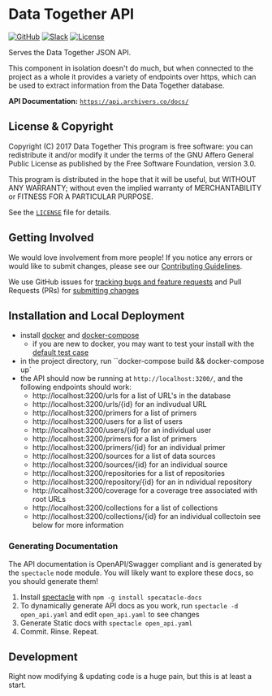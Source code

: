# Data Together API

<!-- Repo Badges for: Github Project, Slack, License-->

[![GitHub](https://img.shields.io/badge/project-Data_Together-487b57.svg?style=flat-square)](http://github.com/datatogether)
[![Slack](https://img.shields.io/badge/slack-Archivers-b44e88.svg?style=flat-square)](https://archivers-slack.herokuapp.com/)
[![License](https://img.shields.io/github/license/datatogether/api.svg?style=flat-square)](./LICENSE)

Serves the Data Together JSON API.

This component in isolation doesn't do much, but when connected to the project as a whole it provides a variety of endpoints over https, which can be used to extract information from the Data Together database.

**API Documentation:** [`https://api.archivers.co/docs/`](https://api.archivers.co/docs/)

## License & Copyright

Copyright (C) 2017 Data Together
This program is free software: you can redistribute it and/or modify it under
the terms of the GNU Affero General Public License as published by the Free Software
Foundation, version 3.0.

This program is distributed in the hope that it will be useful, but WITHOUT ANY
WARRANTY; without even the implied warranty of MERCHANTABILITY or FITNESS FOR A
PARTICULAR PURPOSE.

See the [`LICENSE`](./LICENSE) file for details.

## Getting Involved

We would love involvement from more people! If you notice any errors or would like to submit changes, please see our [Contributing Guidelines](./.github/CONTRIBUTING.md). 

We use GitHub issues for [tracking bugs and feature requests](https://github.com/datatogether/api/issues) and Pull Requests (PRs) for [submitting changes](https://github.com/datatogether/api/pulls)

## Installation and Local Deployment

- install [docker](https://www.docker.com/) and [docker-compose](https://docs.docker.com/compose/)
  - if you are new to docker, you may want to test your install with the [default test case](https://docs.docker.com/compose/gettingstarted/)
- in the project directory, run ``docker-compose build && docker-compose up`
- the API should now be running at `http://localhost:3200/`, and the following endpoints should work:
  - http://localhost:3200/urls for a list of URL's in the database
  - http://localhost:3200/urls/{id} for an indivudual URL
  - http://localhost:3200/primers for a list of primers
  - http://localhost:3200/users for a list of users
  - http://localhost:3200/users/{id} for an individual user
  - http://localhost:3200/primers for a list of primers
  - http://localhost:3200/primers/{id} for an individual primer
  - http://localhost:3200/sources for a list of data sources
  - http://localhost:3200/sources/{id} for an individual source
  - http://localhost:3200/repositories for a list of repositories
  - http://localhost:3200/repository/{id} for an in ndividual repository
  - http://localhost:3200/coverage for a coverage tree associated with root URLs
  - http://localhost:3200/collections for a list of collections
  - http://localhost:3200/collections/{id}  for an individual collectoin
see below for more information

### Generating Documentation

The API documentation is OpenAPI/Swagger compliant and is generated by the `spectacle` node module. You will likely want to explore these docs, so you should generate them!

1. Install [spectacle](https://github.com/sourcey/spectacle) with `npm -g install specatacle-docs`
2. To dynamically generate API docs as you work, run `spectacle -d open_api.yaml` and edit `open_api.yaml` to see changes
3. Generate Static docs with `spectacle open_api.yaml`
4. Commit. Rinse. Repeat.

## Development

Right now modifying & updating code is a huge pain, but this is at least a start.

